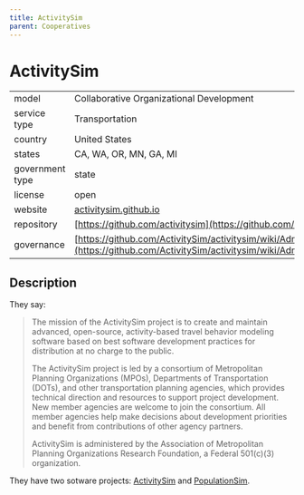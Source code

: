 ```yaml
---
title: ActivitySim
parent: Cooperatives
---
```


# ActivitySim

|                   |                                          |
|:------------------|:-----------------------------------------|
| model             | Collaborative Organizational Development 
| service type      | Transportation
| country           | United States
| states            | CA, WA, OR, MN, GA, MI
| government type   | state
| license           | open
| website           | [activitysim.github.io](https://activitysim.github.io/)
| repository			| [https://github.com/activitysim](https://github.com/activitysim)
| governance			| [https://github.com/ActivitySim/activitysim/wiki/Administration](https://github.com/ActivitySim/activitysim/wiki/Administration)

## Description

They say:

>The mission of the ActivitySim project is to create and maintain advanced, open-source, activity-based travel behavior modeling software based on best software development practices for distribution at no charge to the public.
>
>The ActivitySim project is led by a consortium of Metropolitan Planning Organizations (MPOs), Departments of Transportation (DOTs), and other transportation planning agencies, which provides technical direction and resources to support project development. New member agencies are welcome to join the consortium. All member agencies help make decisions about development priorities and benefit from contributions of other agency partners.
>
>ActivitySim is administered by the Association of Metropolitan Planning Organizations Research Foundation, a Federal 501(c)(3) organization.

They have two sotware projects: [ActivitySim](https://github.com/ActivitySim/activitysim) and [PopulationSim](https://github.com/ActivitySim/populationsim).
